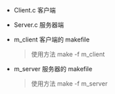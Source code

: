 - Client.c 客户端

- Server.c 服务器端

- m_client 客户端的 makefile 

  > 使用方法 make -f m_client 

- m_server 服务器的 makefile 

  > 使用方法 make -f m_server